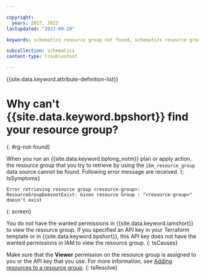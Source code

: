 ```yaml
---

copyright:
  years: 2017, 2022
lastupdated: "2022-09-20"

keywords: schematics resource group not found, schematics resource group error, schematics resource group does not exist, schematics resource group doesn't exist 

subcollection: schematics
content-type: troubleshoot

---
```


{{site.data.keyword.attribute-definition-list}}

# Why can't {{site.data.keyword.bpshort}} find your resource group?
{: #rg-not-found}

When you run an {{site.data.keyword.bplong_notm}} plan or apply action, the resource group that you try to retrieve by using the `ibm_resource_group` data source cannot be found. Following error message are received.
{: tsSymptoms}

```text
Error retrieving resource group <resource-group>: ResourceGroupDoesnotExist: Given resource Group : "<resource-group>" doesn't exist
```
{: screen}

You do not have the wanted permissions in {{site.data.keyword.iamshort}} to view the resource group. If you specified an API key in your Terraform template or in {{site.data.keyword.bpshort}}, this API key does not have the wanted permissions in IAM to view the resource group.
{: tsCauses}

Make sure that the **Viewer** permission on the resource group is assigned to you or the API key that you use. For more information, see [Adding resources to a resource group](/docs/account?topic=account-rgs#add_to_rgs).
{: tsResolve}


